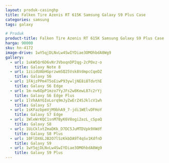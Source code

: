 ```yaml
---
layout: produk-casinghp
title: Falken Tire Azenis RT 615K Samsung Galaxy S9 Plus Case
categories: samsung
tags: galaxy

# Produk
product-title: Falken Tire Azenis RT 615K Samsung Galaxy S9 Plus Case
harga: 90000
sku: hn-4172
image-drive: 1wY5qjDLNvLw4SwIYDiae3OMOhbdA8Wg9
gallery:
  - url: 1ukW5Qr6D6vNrJVboqnDP2qg-2cPOxz-o
    title: Galaxy Note 8
  - url: 1ziidUAbHGprzwmSQ25Vsk8VdmpcCqeDZ
    title: Galaxy S6
  - url: 1FAjzPPm4T5oEiwP93ywljNE8i8TdvthE
    title: Galaxy S6 Edge
  - url: 1m-nw6OpP1mzo7YyJFs2w8KewL87c2rYj
    title: Galaxy S6 Edge Plus
  - url: 1lVhAAYGIoLorq9mJyZwErZ4SJklcV1wh
    title: Galaxy S7
  - url: 1sKFazbpmVjM9bhA9_7-jdi1WElvDFHoY
    title: Galaxy S7 Edge
  - url: 1WleWrKQC1snM7ByK6V8ogi2azL_cSpaQ
    title: Galaxy S8
  - url: 1UiCklxtZmaDKk_D7DC5JuMTDVpk9XWdf
    title: Galaxy S8 Plus
  - url: 10FlDX6LJB2O7lSzKkbDA9T4qSv1KdfnD
    title: Galaxy S9
  - url: 1wY5qjDLNvLw4SwIYDiae3OMOhbdA8Wg9
    title: Galaxy S9 Plus
---
```

